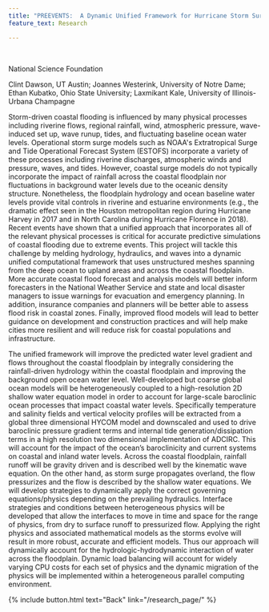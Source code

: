 ```yaml
---
title: "PREEVENTS:  A Dynamic Unified Framework for Hurricane Storm Surge Analysis and Prediction Spanning across the Coastal Floodplain and Ocean"
feature_text: Research

---
```

<br />

National Science Foundation





Clint Dawson, UT Austin; Joannes Westerink, University of Notre Dame; Ethan Kubatko, Ohio State University; Laxmikant Kale, University of Illinois-Urbana Champagne

Storm-driven coastal flooding is influenced by many physical processes including riverine flows, regional rainfall, wind, atmospheric pressure, wave-induced set up, wave runup, tides, and fluctuating baseline ocean water levels. Operational storm surge models such as NOAA's Extratropical Surge and Tide Operational Forecast System (ESTOFS) incorporate a variety of these processes including riverine discharges, atmospheric winds and pressure, waves, and tides. However, coastal surge models do not typically incorporate the impact of rainfall across the coastal floodplain nor fluctuations in background water levels due to the oceanic density structure. Nonetheless, the floodplain hydrology and ocean baseline water levels provide vital controls in riverine and estuarine environments (e.g., the dramatic effect seen in the Houston metropolitan region during Hurricane Harvey in 2017 and in North Carolina during Hurricane Florence in 2018). Recent events have shown that a unified approach that incorporates all of the relevant physical processes is critical for accurate predictive simulations of coastal flooding due to extreme events. This project will tackle this challenge by melding hydrology, hydraulics, and waves into a dynamic unified computational framework that uses unstructured meshes spanning from the deep ocean to upland areas and across the coastal floodplain. More accurate coastal flood forecast and analysis models will better inform forecasters in the National Weather Service and state and local disaster managers to issue warnings for evacuation and emergency planning. In addition, insurance companies and planners will be better able to assess flood risk in coastal zones.  Finally, improved flood models will lead to better guidance on development and construction practices and will help make cities more resilient and will reduce risk for coastal populations and infrastructure.


The unified framework will improve the predicted water level gradient and flows throughout the coastal floodplain by integrally considering the rainfall-driven hydrology within the coastal floodplain and improving the background open ocean water level. Well-developed but coarse global ocean models will be heterogeneously coupled to a high-resolution 2D shallow water equation model in order to account for large-scale baroclinic ocean processes that impact coastal water levels. Specifically temperature and salinity fields and vertical velocity profiles will be extracted from a global three dimensional HYCOM model and downscaled and used to drive baroclinic pressure gradient terms and internal tide generation/dissipation terms in a high resolution two dimensional implementation of ADCIRC. This will account for the impact of the ocean’s baroclinicity and current systems on coastal and inland water levels.  Across the coastal floodplain, rainfall runoff will be gravity driven and is described well by the kinematic wave equation. On the other hand, as storm surge propagates overland, the flow pressurizes and the flow is described by the shallow water equations. We will develop strategies to dynamically apply the correct governing equations/physics depending on the prevailing hydraulics. Interface strategies and conditions between heterogeneous physics will be developed that allow the interfaces to move in time and space for the range of physics, from dry to surface runoff to pressurized flow. Applying the right physics and associated mathematical models as the storms evolve will result in more robust, accurate and efficient models. Thus our approach will dynamically account for the hydrologic-hydrodynamic interaction of water across the floodplain. Dynamic load balancing will account for widely varying CPU costs for each set of physics and the dynamic migration of the physics will be implemented within a heterogeneous parallel computing environment.


{% include button.html text="Back" link="/research_page/" %}


